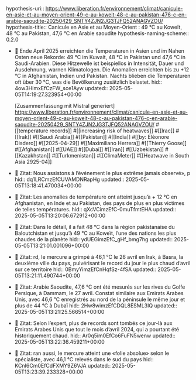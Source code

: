 hypothesis-uri:: https://www.liberation.fr/environnement/climat/canicule-en-asie-et-au-moyen-orient-49-c-au-koweit-48-c-au-pakistan-476-c-en-arabie-saoudite-20250429_SNTY4ZJN2JG3TJFQ52ANAGVZOU/
hypothesis-title:: Canicule en Asie et au Moyen-Orient : 49 °C au Koweït, 48 °C au Pakistan, 47,6 °C en Arabie saoudite
hypothesis-naming-scheme:: 0.2.0

- 📝 Ende April 2025 erreichten die Temperaturen in Asien und im Nahen Osten neue Rekorde: 49 °C im Kuwait, 48 °C in Pakistan und 47,6 °C in Saudi-Arabien. Diese Hitzewelle ist beispiellos in Intensität, Dauer und Ausdehnung, warnen Klimatologen. Die Anomalien erreichten bis zu +12 °C in Afghanistan, Indien und Pakistan. Nachts blieben die Temperaturen oft über 30 °C, was die Bevölkerung zusätzlich belastet.
  hid:: 4ow3HimxEfCzFW_sce1Ayw
  updated:: 2025-05-05T14:19:27.323954+00:00
  
  [Zusammenfassung mit Mistral generiert]
  https://www.liberation.fr/environnement/climat/canicule-en-asie-et-au-moyen-orient-49-c-au-koweit-48-c-au-pakistan-476-c-en-arabie-saoudite-20250429_SNTY4ZJN2JG3TJFQ52ANAGVZOU/ #[[temperature records]] #[[increasing risk of heatwaves]] #[[Irac]] #[[Irak]] #[[Saudi Arabia]] #[[Pakistan]] #[[India]] #[[by: Eléonore Disdero]] #[[2025-04-29]] #[[Maximiliano Herrera]] #[[Thierry Goose]] #[[Afghanistan]] #[[UAE]] #[[Dubai]] #[[Iran]] #[[Uzbekistan]] #[[Kazakhstan]] #[[Turkmenistan]] #[[ClimaMeter]] #[[Heatwave in South Asia 2925-04]]
- 📌 Zitat: Nous assistons à l’événement le plus extrême jamais observé», p
  hid:: dq1LRCmzEfCUVAMDNRapHg
  updated:: 2025-05-05T13:18:41.470034+00:00
- 📌 Zitat: Les anomalies de température ont atteint jusqu’à + 12 °C en Afghanistan, en Inde et au Pakistan, des pays de plus en plus victimes de telles températures.
  hid:: qXcVCimzEfC-0muTfmtEHA
  updated:: 2025-05-05T13:20:06.672912+00:00
- 📌 Zitat: Dans le détail, il a fait 48 °C dans la région pakistanaise du Baloutchistan et jusqu’à 49 °C au Koweït, l’une des nations les plus chaudes de la planète
  hid:: ydUEGimzEfC_gHf_bmg7hg
  updated:: 2025-05-05T13:21:01.001096+00:00
- 📌 Zitat: rd, le mercure a grimpé à 46,1 °C le 26 avril en Irak, à Basra, la deuxième ville du pays, pulvérisant le record du jour le plus chaud d’avril sur ce territoire
  hid:: 0BmyYimzEfCnHqfSz-4fSA
  updated:: 2025-05-05T13:21:11.490744+00:00
- 📌 Zitat: Arabie Saoudite, 47,6 °C ont été mesurés sur les rives du Golfe Persique, à Dammam, le 27 avril. Constat similaire aux Emirats Arabes Unis, avec 46,6 °C enregistrés au nord de la péninsule le même jour et plus de 44 °C à Dubaï
  hid:: 2Hw8wimzEfCDQL8ESML3IQ
  updated:: 2025-05-05T13:21:25.566514+00:00
- 📌 Zitat: Selon l’expert, plus de records sont tombés ce jour-là aux Emirats Arabes Unis que tout le mois d’avril 2024, qui a pourtant été historiquement chaud.
  hid:: Ar0q5im0EfCo6FuFN5wenw
  updated:: 2025-05-05T13:22:36.459211+00:00
- 📌 Zitat: ran aussi, le mercure atteint une «folie absolue» selon le spécialiste, avec 46,1 °C relevés dans le sud du pays
  hid:: KCnI6Cm0EfCdFXMY9Z6VJA
  updated:: 2025-05-05T13:23:39.233328+00:00